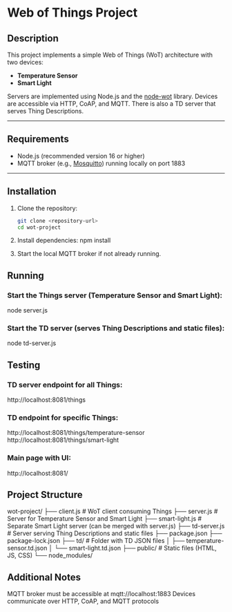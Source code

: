 # Web of Things Project

## Description

This project implements a simple Web of Things (WoT) architecture with two 
devices:  
- **Temperature Sensor**  
- **Smart Light**

Servers are implemented using Node.js and the 
[node-wot](https://github.com/eclipse/thingweb.node-wot) library. Devices 
are accessible via HTTP, CoAP, and MQTT. There is also a TD server that 
serves Thing Descriptions.

---

## Requirements

- Node.js (recommended version 16 or higher)  
- MQTT broker (e.g., [Mosquitto](https://mosquitto.org/)) running locally 
on port 1883

---

## Installation

1. Clone the repository:  
   ```bash
   git clone <repository-url>
   cd wot-project
   ``` 

2. Install dependencies:
npm install

3. Start the local MQTT broker if not already running.



## Running

### Start the Things server (Temperature Sensor and Smart Light):
node server.js

### Start the TD server (serves Thing Descriptions and static files):
node td-server.js

## Testing

### TD server endpoint for all Things:
http://localhost:8081/things

### TD endpoint for specific Things:
http://localhost:8081/things/temperature-sensor
http://localhost:8081/things/smart-light

### Main page with UI:
http://localhost:8081/


## Project Structure
wot-project/
├── client.js            # WoT client consuming Things
├── server.js            # Server for Temperature Sensor and Smart 
Light
├── smart-light.js       # Separate Smart Light server (can be merged 
with server.js)
├── td-server.js         # Server serving Thing Descriptions and static 
files
├── package.json
├── package-lock.json
├── td/                  # Folder with TD JSON files
│   ├── temperature-sensor.td.json
│   └── smart-light.td.json
├── public/              # Static files (HTML, JS, CSS)
└── node_modules/


## Additional Notes
MQTT broker must be accessible at mqtt://localhost:1883
Devices communicate over HTTP, CoAP, and MQTT protocols
